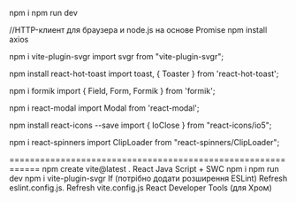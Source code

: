 npm i
npm run dev

 
 //HTTP-клиент для браузера и node.js на основе Promise
 npm install axios 
 
npm i vite-plugin-svgr
import svgr from "vite-plugin-svgr";

npm install react-hot-toast
import toast, { Toaster } from 'react-hot-toast';

npm i formik
import { Field, Form, Formik } from 'formik';


npm i react-modal
import Modal from 'react-modal';

npm install react-icons --save
import { IoClose } from "react-icons/io5";

npm i react-spinners
import ClipLoader from "react-spinners/ClipLoader";

============================================================
npm create vite@latest
.
React
Java Script + SWC
npm i
npm run dev
npm i vite-plugin-svgr
If (потрібно додати розширення ESLint)
Refresh  eslint.config.js.
Refresh vite.config.js 
React Developer Tools (для Хром)
